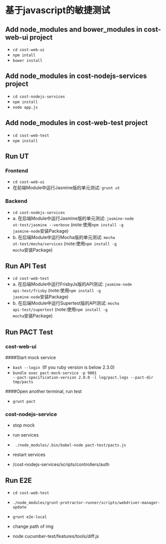 # 基于javascript的敏捷测试

##  Add node_modules and bower_modules in cost-web-ui project
* <code>cd cost-web-ui</code>
* <code>npm intall</code>
* <code>bower install</code>

##  Add node_modules in cost-nodejs-services project
* <code>cd cost-nodejs-services</code>
* <code>npm install</code>
* <code>node app.js</code>

##  Add node_modules in cost-web-test project
* <code>cd cost-web-test</code>
* <code>npm install</code>

## Run UT
### Frontend
* <code>cd cost-web-ui</code>
* 在前端Module中运行Jasmine版的单元测试: <code>grunt ut</code>

### Backend
* <code>cd cost-nodejs-services</code>
* a. 在后端Module中运行Jasmine版的单元测试: <code>jasmine-node ut-test/jasmine  --verbose</code>
  (note:使用<code>npm install -g jasmine-node</code>安装Package)
* b. 在后端Module中运行Mocha版的单元测试: <code>mocha ut-test/mocha/services</code>
  (note:使用<code>npm install -g mocha</code>安装Package)


## Run API Test
* <code>cd cost-web-test</code>
* a. 在后端Module中运行FrisbyJs版的API测试: <code>jasmine-node api-test/frisby</code>
  (note:使用<code>npm install -g jasmine-node</code>安装Package)
* b. 在后端Module中运行Supertest版的API测试: <code>mocha api-test/supertest</code>
  (note:使用<code>npm install -g mocha</code>安装Package)
 
  
## Run PACT Test
### cost-web-ui
####Start mock service 
* <code>bash --login </code>(If you ruby version is below 2.3.0)
* <code>bundle exec pact-mock-service -p 9001 --pact-specification-version 2.0.0 -l log/pact.logs --pact-dir tmp/pacts </code>

####Open another terminal, run test
* <code>grunt pact </code>

### cost-nodejs-service
* stop mock
* run services
* <code> ./node_modules/.bin/babel-node pact-test/pacts.js </code>

* restart services
* /cost-nodejs-services/scripts/controllers/auth

## Run E2E
* <code>cd cost-web-test</code>
* <code>./node_modules/grunt-protractor-runner/scripts/webdriver-manager-update </code>
* <code>grunt e2e-local</code>

* change path of img 
* node cucumber-test/features/tools/diff.js






